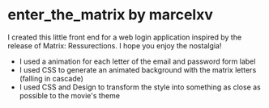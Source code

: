 # enter_the_matrix by marcelxv
I created this little front end for a web login application inspired by the release of Matrix: Ressurections. I hope you enjoy the nostalgia!
- I used a <span> animation for each letter of the email and password form label
- I used CSS to generate an animated background with the matrix letters (falling in cascade)
- I used CSS and Design to transform the style into something as close as possible to the movie's theme